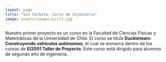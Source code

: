 ```yaml
---
layout: page
title: "Sin Corbata: Curso de Injeniería"
image: assets/images/pic11.jpg
---
```


<p>
   Nuestro primer proyecto es un curso en la Facultad de Ciencias Físicas y Matemáticas de la Universidad de Chile. El curso se titula <strong>Duckietown: Construyendo vehículos autónomos</strong>, el cual se enmarca dentro de los cursos de <strong>EI2001 Taller de Proyecto</strong>. Este curso está dirigido para alumnos de segundo año de ingeniería.
</p>